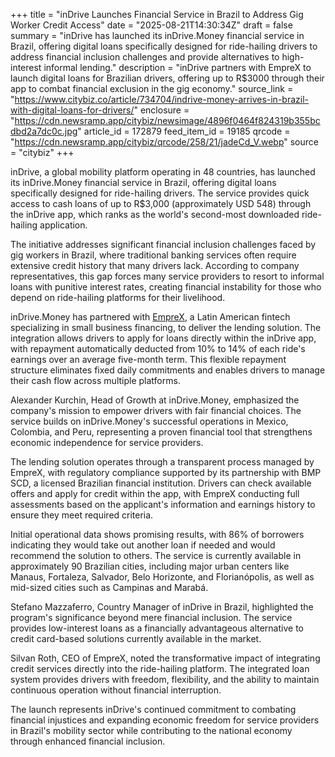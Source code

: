 +++
title = "inDrive Launches Financial Service in Brazil to Address Gig Worker Credit Access"
date = "2025-08-21T14:30:34Z"
draft = false
summary = "inDrive has launched its inDrive.Money financial service in Brazil, offering digital loans specifically designed for ride-hailing drivers to address financial inclusion challenges and provide alternatives to high-interest informal lending."
description = "inDrive partners with EmpreX to launch digital loans for Brazilian drivers, offering up to R$3000 through their app to combat financial exclusion in the gig economy."
source_link = "https://www.citybiz.co/article/734704/indrive-money-arrives-in-brazil-with-digital-loans-for-drivers/"
enclosure = "https://cdn.newsramp.app/citybiz/newsimage/4896f0464f824319b355bcdbd2a7dc0c.jpg"
article_id = 172879
feed_item_id = 19185
qrcode = "https://cdn.newsramp.app/citybiz/qrcode/258/21/jadeCd_V.webp"
source = "citybiz"
+++

<p>inDrive, a global mobility platform operating in 48 countries, has launched its inDrive.Money financial service in Brazil, offering digital loans specifically designed for ride-hailing drivers. The service provides quick access to cash loans of up to R$3,000 (approximately USD 548) through the inDrive app, which ranks as the world's second-most downloaded ride-hailing application.</p><p>The initiative addresses significant financial inclusion challenges faced by gig workers in Brazil, where traditional banking services often require extensive credit history that many drivers lack. According to company representatives, this gap forces many service providers to resort to informal loans with punitive interest rates, creating financial instability for those who depend on ride-hailing platforms for their livelihood.</p><p>inDrive.Money has partnered with <a href="https://emprex.com" rel="nofollow" target="_blank">EmpreX</a>, a Latin American fintech specializing in small business financing, to deliver the lending solution. The integration allows drivers to apply for loans directly within the inDrive app, with repayment automatically deducted from 10% to 14% of each ride's earnings over an average five-month term. This flexible repayment structure eliminates fixed daily commitments and enables drivers to manage their cash flow across multiple platforms.</p><p>Alexander Kurchin, Head of Growth at inDrive.Money, emphasized the company's mission to empower drivers with fair financial choices. The service builds on inDrive.Money's successful operations in Mexico, Colombia, and Peru, representing a proven financial tool that strengthens economic independence for service providers.</p><p>The lending solution operates through a transparent process managed by EmpreX, with regulatory compliance supported by its partnership with BMP SCD, a licensed Brazilian financial institution. Drivers can check available offers and apply for credit within the app, with EmpreX conducting full assessments based on the applicant's information and earnings history to ensure they meet required criteria.</p><p>Initial operational data shows promising results, with 86% of borrowers indicating they would take out another loan if needed and would recommend the solution to others. The service is currently available in approximately 90 Brazilian cities, including major urban centers like Manaus, Fortaleza, Salvador, Belo Horizonte, and Florianópolis, as well as mid-sized cities such as Campinas and Marabá.</p><p>Stefano Mazzaferro, Country Manager of inDrive in Brazil, highlighted the program's significance beyond mere financial inclusion. The service provides low-interest loans as a financially advantageous alternative to credit card-based solutions currently available in the market.</p><p>Silvan Roth, CEO of EmpreX, noted the transformative impact of integrating credit services directly into the ride-hailing platform. The integrated loan system provides drivers with freedom, flexibility, and the ability to maintain continuous operation without financial interruption.</p><p>The launch represents inDrive's continued commitment to combating financial injustices and expanding economic freedom for service providers in Brazil's mobility sector while contributing to the national economy through enhanced financial inclusion.</p>